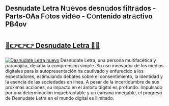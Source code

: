 ## Desnudate Letra N𝚞𝚎vos desn𝚞dos filtr𝚊dos - Parts-OAa F𝚘tos vid𝚎o - C𝚘ntenido atr𝚊ctivo PB4ov

# <h2><a href="http://mbczk9.tromn.icu/?c=Desnudate+Letra">🔗👉👉👉 Desnudate Letra 🔗🔗</a></h2>

[![Desnudate Letra nuevo](https://i.imgur.com/pEAQMta.gif)](http://mbczk9.tromn.icu/?c=Desnudate+Letra)
Desnudate Letra, una persona multifacética y paradójica, desafía la comprensión simple. Su uso innovador de los medios digitales para la autopresentación ha cautivado y enfurecido a los espectadores, estimulando debates sobre el consentimiento, la identidad y la esencia de las sociedades en línea. A pesar de la incertidumbre de sus próximas acciones, su impacto en el ámbito digital es profundo. Impulsado por una determinación inquebrantable y un carisma innegable, el progreso de Desnudate Letra en el mundo digital es ilimitado.
